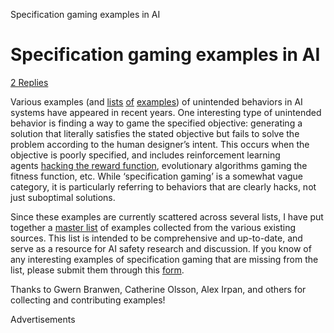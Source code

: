 Specification gaming examples in AI

# Specification gaming examples in AI

[2 Replies](https://vkrakovna.wordpress.com/2018/04/02/specification-gaming-examples-in-ai/#comments)

Various examples (and [lists](https://www.gwern.net/Tanks#alternative-examples)  [of](https://www.alexirpan.com/2018/02/14/rl-hard.html)  [examples](https://arxiv.org/abs/1803.03453)) of unintended behaviors in AI systems have appeared in recent years. One interesting type of unintended behavior is finding a way to game the specified objective: generating a solution that literally satisfies the stated objective but fails to solve the problem according to the human designer’s intent. This occurs when the objective is poorly specified, and includes reinforcement learning agents [hacking the reward function](https://arxiv.org/abs/1606.06565), evolutionary algorithms gaming the fitness function, etc. While ‘specification gaming’ is a somewhat vague category, it is particularly referring to behaviors that are clearly hacks, not just suboptimal solutions.

Since these examples are currently scattered across several lists, I have put together a [master list](https://docs.google.com/spreadsheets/d/e/2PACX-1vRPiprOaC3HsCf5Tuum8bRfzYUiKLRqJmbOoC-32JorNdfyTiRRsR7Ea5eWtvsWzuxo8bjOxCG84dAg/pubhtml) of examples collected from the various existing sources. This list is intended to be comprehensive and up-to-date, and serve as a resource for AI safety research and discussion. If you know of any interesting examples of specification gaming that are missing from the list, please submit them through this [form](https://docs.google.com/forms/d/e/1FAIpQLSeQEguZg4JfvpTywgZa3j-1J-4urrnjBVeoAO7JHIH53nrBTA/viewform).

Thanks to Gwern Branwen, Catherine Olsson, Alex Irpan, and others for collecting and contributing examples!

Advertisements